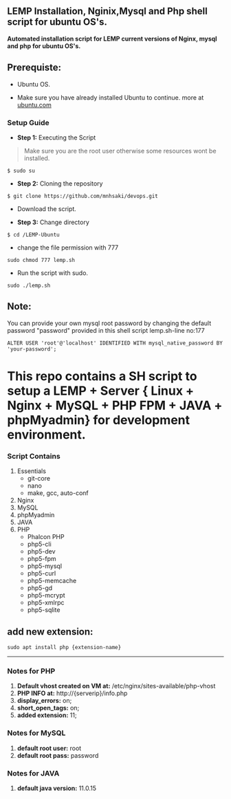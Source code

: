 ## LEMP Installation, Nginix,Mysql and Php shell script for ubuntu OS's.

  
   **Automated installation script for LEMP current versions of Nginx, mysql and php for ubuntu OS's.**

## Prerequiste:
  
   * Ubuntu OS.
  
   * Make sure you have already installed Ubuntu to continue. more at [ubuntu.com](http://www.ubuntu.com/)

### Setup Guide

* **Step 1:** Executing the Script

> Make sure you are the root user otherwise some resources wont be installed.
>
```
$ sudo su
```

* **Step 2:** Cloning the repository

```
$ git clone https://github.com/mnhsaki/devops.git
```

   * Download the script.

* **Step 3:** Change directory

```
$ cd /LEMP-Ubuntu
```

   * change the file permission with 777 
  
```
sudo chmod 777 lemp.sh 
```

   * Run the script with sudo.  
  
``` 
sudo ./lemp.sh  
```


## Note:
 
   You can provide your own mysql root password by changing the default password "password" provided in this shell script lemp.sh-line no:177
 
``` 
ALTER USER 'root'@'localhost' IDENTIFIED WITH mysql_native_password BY 'your-password';
```

# This repo contains a SH script to setup a LEMP + Server { Linux + Nginx + MySQL + PHP FPM + JAVA + phpMyadmin} for development environment.


### Script Contains

1. Essentials
    * git-core
    * nano
    * make, gcc, auto-conf
1. Nginx
1. MySQL
1. phpMyadmin
1. JAVA
1. PHP
    * Phalcon PHP
    * php5-cli
    * php5-dev
    * php5-fpm
    * php5-mysql
    * php5-curl
    * php5-memcache
    * php5-gd
    * php5-mcrypt
    * php5-xmlrpc
    * php5-sqlite
   


## add new extension:

```
sudo apt install php {extension-name}
```

***
### Notes for PHP ###

1. **Default vhost created on VM at:** /etc/nginx/sites-available/php-vhost
2. **PHP INFO at:** http://{serverip}/info.php
3. **display_errors:** on;
4. **short_open_tags:** on;
5. **added extension:** 11;


### Notes for MySQL ###

1. **default root user:** root
2. **default root pass:** password


### Notes for JAVA ###

1. **default java version:** 11.0.15


